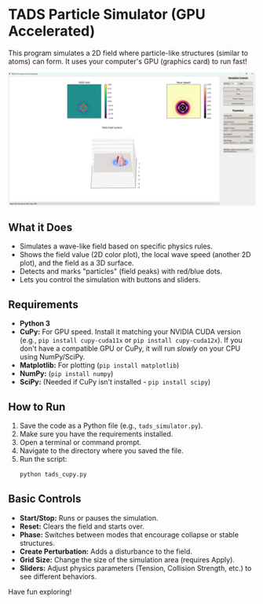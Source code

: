 # TADS Particle Simulator (GPU Accelerated)

This program simulates a 2D field where particle-like structures (similar to atoms) can form. It uses your computer's GPU (graphics card) to run fast!

![TADS CuPy Simulator](tads_cupy.png)

## What it Does

* Simulates a wave-like field based on specific physics rules.
* Shows the field value (2D color plot), the local wave speed (another 2D plot), and the field as a 3D surface.
* Detects and marks "particles" (field peaks) with red/blue dots.
* Lets you control the simulation with buttons and sliders.

## Requirements

* **Python 3**
* **CuPy:** For GPU speed. Install it matching your NVIDIA CUDA version (e.g., `pip install cupy-cuda11x` or `pip install cupy-cuda12x`). If you don't have a compatible GPU or CuPy, it will run *slowly* on your CPU using NumPy/SciPy.
* **Matplotlib:** For plotting (`pip install matplotlib`)
* **NumPy:** (`pip install numpy`)
* **SciPy:** (Needed if CuPy isn't installed - `pip install scipy`)

## How to Run

1.  Save the code as a Python file (e.g., `tads_simulator.py`).
2.  Make sure you have the requirements installed.
3.  Open a terminal or command prompt.
4.  Navigate to the directory where you saved the file.
5.  Run the script:
    ```bash
    python tads_cupy.py
    ```

## Basic Controls

* **Start/Stop:** Runs or pauses the simulation.
* **Reset:** Clears the field and starts over.
* **Phase:** Switches between modes that encourage collapse or stable structures.
* **Create Perturbation:** Adds a disturbance to the field.
* **Grid Size:** Change the size of the simulation area (requires Apply).
* **Sliders:** Adjust physics parameters (Tension, Collision Strength, etc.) to see different behaviors.

Have fun exploring!
